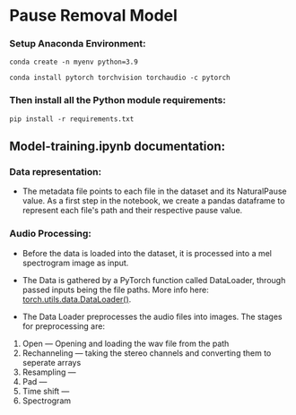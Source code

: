 # **Pause Removal Model**
### Setup Anaconda Environment:

```
conda create -n myenv python=3.9
```

```
conda install pytorch torchvision torchaudio -c pytorch
```

### Then install all the Python module requirements:

```
pip install -r requirements.txt 
```

## **Model-training.ipynb documentation:**

### Data representation:
- The metadata file points to each file in the dataset and its NaturalPause value. As a first step in the notebook, we create a pandas dataframe to represent each file's path and their respective pause value.

### Audio Processing:
- Before the data is loaded into the dataset, it is processed into a mel spectrogram image as input.

- The Data is gathered by a PyTorch function called DataLoader, through passed inputs being the file paths.  More info here: [torch.utils.data.DataLoader()](https://pytorch.org/docs/stable/data.html).

- The Data Loader preprocesses the audio files into images. The stages for preprocessing are:
1. Open — Opening and loading the wav file from the path
2. Rechanneling — taking the stereo channels and converting them to seperate arrays
3. Resampling — 
4. Pad — 
5. Time shift —
6. Spectrogram


